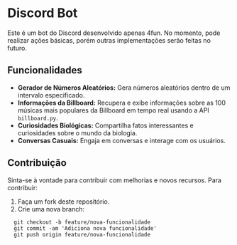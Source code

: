 # Discord Bot

Este é um bot do Discord desenvolvido apenas 4fun. No momento, pode realizar ações básicas, porém outras implementações serão feitas no futuro.
## Funcionalidades

- **Gerador de Números Aleatórios:** Gera números aleatórios dentro de um intervalo especificado.
- **Informações da Billboard:** Recupera e exibe informações sobre as 100 músicas mais populares da Billboard em tempo real usando a API `billboard.py`.
- **Curiosidades Biológicas:** Compartilha fatos interessantes e curiosidades sobre o mundo da biologia.
- **Conversas Casuais:** Engaja em conversas e interage com os usuários.
## Contribuição

Sinta-se à vontade para contribuir com melhorias e novos recursos. Para contribuir:

1. Faça um fork deste repositório.
2. Crie uma nova branch:

```
  git checkout -b feature/nova-funcionalidade
  git commit -am 'Adiciona nova funcionalidade'
  git push origin feature/nova-funcionalidade
```
